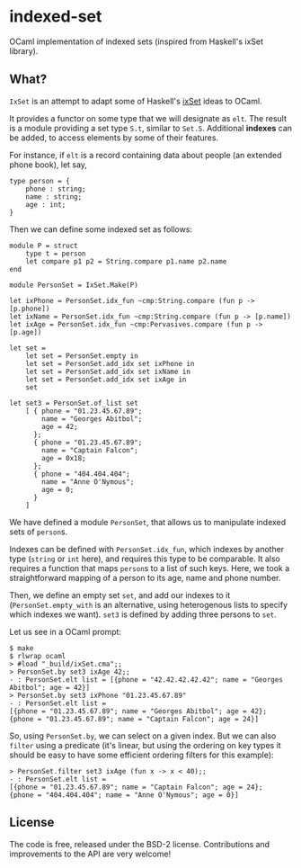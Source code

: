 indexed-set
===========

OCaml implementation of indexed sets (inspired from Haskell's ixSet library).

## What?

`IxSet` is an attempt to adapt some of Haskell's
[ixSet](http://hackage.haskell.org/packages/archive/ixset/1.0.2/doc/html/Data-IxSet.html)
ideas to OCaml.

It provides a functor on some type that we will designate as `elt`. The result
is a module providing a set type `S.t`, similar to `Set.S`. Additional **indexes**
can be added, to access elements by some of their features.

For instance, if `elt` is a record containing data about people (an
extended phone book), let say,

    type person = {
        phone : string;
        name : string; 
        age : int;
    }

Then we can define some indexed set as follows:

    module P = struct
        type t = person
        let compare p1 p2 = String.compare p1.name p2.name
    end

    module PersonSet = IxSet.Make(P)

    let ixPhone = PersonSet.idx_fun ~cmp:String.compare (fun p -> [p.phone])
    let ixName = PersonSet.idx_fun ~cmp:String.compare (fun p -> [p.name])
    let ixAge = PersonSet.idx_fun ~cmp:Pervasives.compare (fun p -> [p.age])

    let set =
        let set = PersonSet.empty in
        let set = PersonSet.add_idx set ixPhone in
        let set = PersonSet.add_idx set ixName in
        let set = PersonSet.add_idx set ixAge in
        set

    let set3 = PersonSet.of_list set
        [ { phone = "01.23.45.67.89";
            name = "Georges Abitbol";
            age = 42;
          };
          { phone = "01.23.45.67.89";
            name = "Captain Falcon";
            age = 0x18;
          };
          { phone = "404.404.404";
            name = "Anne O'Nymous";
            age = 0;
          }
        ]

We have defined a module `PersonSet`, that allows us to manipulate indexed
sets of `person`s.

Indexes can be defined with `PersonSet.idx_fun`, which
indexes by another type (`string` or `int` here), and requires this type
to be comparable. It also requires a function that maps `person`s to
a list of such keys. Here, we took a straightforward mapping of a person
to its age, name and phone number.

Then, we define an empty set `set`, and add our indexes to it
(`PersonSet.empty_with` is an alternative, using heterogenous lists to specify
which indexes we want). `set3` is defined by adding three persons to `set`.

Let us see in a OCaml prompt:

    $ make
    $ rlwrap ocaml
    > #load "_build/ixSet.cma";;
    > PersonSet.by set3 ixAge 42;;
    - : PersonSet.elt list = [{phone = "42.42.42.42.42"; name = "Georges Abitbol"; age = 42}]
    > PersonSet.by set3 ixPhone "01.23.45.67.89"
    - : PersonSet.elt list =                                                                     [{phone = "01.23.45.67.89"; name = "Georges Abitbol"; age = 42};                              {phone = "01.23.45.67.89"; name = "Captain Falcon"; age = 24}] 

So, using `PersonSet.by`, we can select on a given index. But we can also
`filter` using a predicate (it's linear, but using the ordering on key types
it should be easy to have some efficient ordering filters for this example):

    > PersonSet.filter set3 ixAge (fun x -> x < 40);;
    - : PersonSet.elt list =                                                                     [{phone = "01.23.45.67.89"; name = "Captain Falcon"; age = 24};                               {phone = "404.404.404"; name = "Anne O'Nymous"; age = 0}] 


## License

The code is free, released under the BSD-2 license. Contributions and
improvements to the API are very welcome!
